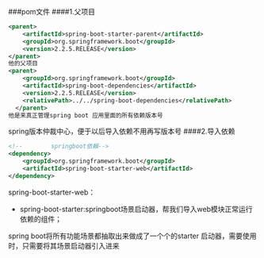 ###pom文件
####1.父项目
```xml
<parent>
    <artifactId>spring-boot-starter-parent</artifactId>
    <groupId>org.springframework.boot</groupId>
    <version>2.2.5.RELEASE</version>
</parent>
他的父项目
<parent>
    <groupId>org.springframework.boot</groupId>
    <artifactId>spring-boot-dependencies</artifactId>
    <version>2.2.5.RELEASE</version>
    <relativePath>../../spring-boot-dependencies</relativePath>
  </parent>
他是来真正管理spring boot 应用里面的所有依赖版本号
```
spring版本仲裁中心，便于以后导入依赖不用再写版本号
####2.导入依赖
```xml
<!--		springboot依賴-->
<dependency>
    <groupId>org.springframework.boot</groupId>
    <artifactId>spring-boot-starter-web</artifactId>
</dependency>
```
spring-boot-starter-web：
   - spring-boot-starter:springboot场景启动器，帮我们导入web模块正常运行依赖的组件；
   
 spring boot将所有功能场景都抽取出来做成了一个个的starter 启动器，需要使用时，只需要将其场景启动器引入进来
 